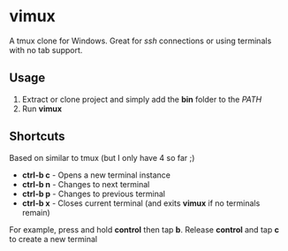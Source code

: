 # vimux
A tmux clone for Windows. Great for *ssh* connections or using terminals with no tab support.

## Usage ##
1) Extract or clone project and simply add the **bin** folder to the *PATH*
2) Run **vimux**

## Shortcuts ##

Based on similar to tmux (but I only have 4 so far ;)

- **ctrl-b c** - Opens a new terminal instance
- **ctrl-b n** - Changes to next terminal
- **ctrl-b p** - Changes to previous terminal
- **ctrl-b x** - Closes current terminal (and exits **vimux** if no terminals remain)

For example, press and hold **control** then tap **b**. Release **control** and tap **c** to create a new terminal
